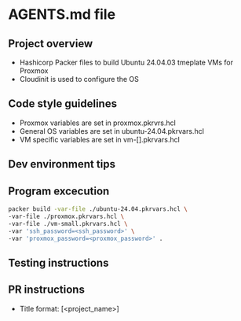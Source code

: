 # AGENTS.md file

## Project overview

- Hashicorp Packer files to build Ubuntu 24.04.03 tmeplate VMs for Proxmox
- Cloudinit is used to configure the OS

## Code style guidelines

- Proxmox variables are set in proxmox.pkrvrs.hcl
- General OS variables are set in ubuntu-24.04.pkrvars.hcl
- VM specific variables are set in vm-[<size>].pkrvars.hcl

## Dev environment tips

## Program excecution

```bash
packer build -var-file ./ubuntu-24.04.pkrvars.hcl \
-var-file ./proxmox.pkrvars.hcl \
-var-file ./vm-small.pkrvars.hcl \
-var 'ssh_password=<ssh_password>' \
-var 'proxmox_password=<proxmox_password>' .
```

## Testing instructions

## PR instructions

- Title format: [<project_name>] <Title>

## Security considerations
